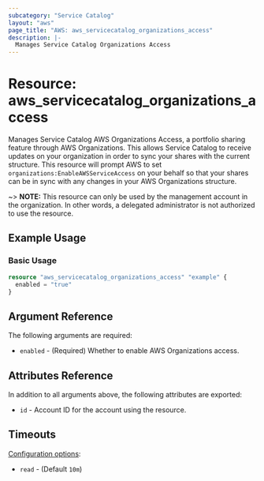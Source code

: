 ```yaml
---
subcategory: "Service Catalog"
layout: "aws"
page_title: "AWS: aws_servicecatalog_organizations_access"
description: |-
  Manages Service Catalog Organizations Access
---
```


# Resource: aws_servicecatalog_organizations_access

Manages Service Catalog AWS Organizations Access, a portfolio sharing feature through AWS Organizations. This allows Service Catalog to receive updates on your organization in order to sync your shares with the current structure. This resource will prompt AWS to set `organizations:EnableAWSServiceAccess` on your behalf so that your shares can be in sync with any changes in your AWS Organizations structure.

~> **NOTE:** This resource can only be used by the management account in the organization. In other words, a delegated administrator is not authorized to use the resource.

## Example Usage

### Basic Usage

```terraform
resource "aws_servicecatalog_organizations_access" "example" {
  enabled = "true"
}
```

## Argument Reference

The following arguments are required:

* `enabled` - (Required) Whether to enable AWS Organizations access.

## Attributes Reference

In addition to all arguments above, the following attributes are exported:

* `id` - Account ID for the account using the resource.

## Timeouts

[Configuration options](https://developer.hashicorp.com/terraform/language/resources/syntax#operation-timeouts):

- `read` - (Default `10m`)
